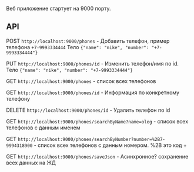 Веб приложение стартует на 9000 порту.

## API

POST
```http://localhost:9000/phones```  - Добавить телефон, пример телефона ```+7-9993334444```
Тело
```{"name": "nike", "number": "+7-9993334444"}```

PUT
```http://localhost:9000/phones/id```  - Изменить телефон/имя по id.
Тело
```{"name": "nike", "number": "+7-9993334444"}```

GET
```http://localhost:9000/phones``` - список всех телефонов

GET
```http://localhost:9000/phones/id```  - Информация по конкретному телефону

DELETE
```http://localhost:9000/phones/id```  - Удалить телефон по id

GET 
```http://localhost:9000/phones/searchByName?name=oleg``` - список всех телефонов с данным именем

GET 
```http://localhost:9000/phones/searchByNumber?number=%2B7-9994318900``` - список всех телефонов с данным номером. %2B это код +

GET
```http://localhost:9000/phones/saveJson```  - Асинхронное? сохранение всех данных на ЖД